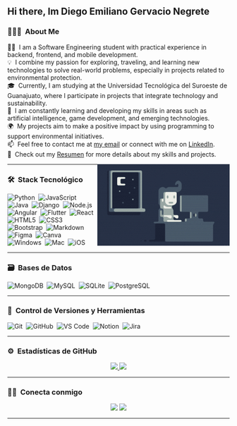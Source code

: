 ## Hi there, Im Diego Emiliano Gervacio Negrete 

### 👨🏻‍💻 &nbsp;About Me

👨‍💻 &nbsp;I am a Software Engineering student with practical experience in backend, frontend, and mobile development.  
💡 &nbsp;I combine my passion for exploring, traveling, and learning new technologies to solve real-world problems, especially in projects related to environmental protection.  
🎓 &nbsp;Currently, I am studying at the Universidad Tecnológica del Suroeste de Guanajuato, where I participate in projects that integrate technology and sustainability.  
🌱 &nbsp;I am constantly learning and developing my skills in areas such as artificial intelligence, game development, and emerging technologies.  
🌍 &nbsp;My projects aim to make a positive impact by using programming to support environmental initiatives.  
📫 &nbsp;Feel free to contact me at [my email](mailto:diegogemiliano@gmail.com) or connect with me on [LinkedIn](https://www.linkedin.com/in/diego-emiliano-gervacio-negrete-b9890b332/).  
📄 &nbsp;Check out my [Resumen](link-to-cv) for more details about my skills and projects.



<img alt="Night Coding" src="https://raw.githubusercontent.com/AVS1508/AVS1508/master/assets/Night-Coding.gif" align="right"/>

---

### 🛠 &nbsp;Stack Tecnológico

![Python](https://img.shields.io/badge/python-3670A0?style=for-the-badge&logo=python&logoColor=ffdd54)&nbsp;
![JavaScript](https://img.shields.io/badge/javascript-%23323330.svg?style=for-the-badge&logo=javascript&logoColor=%23F7DF1E)&nbsp;
![Java](https://img.shields.io/badge/java-%23ED8B00.svg?style=for-the-badge&logo=java&logoColor=white)&nbsp;
![Django](https://img.shields.io/badge/django-%23092E20.svg?style=for-the-badge&logo=django&logoColor=white)&nbsp;
![Node.js](https://img.shields.io/badge/node.js-%2343853D.svg?style=for-the-badge&logo=node.js&logoColor=white)&nbsp;
![Angular](https://img.shields.io/badge/angular-%23DD0031.svg?style=for-the-badge&logo=angular&logoColor=white)&nbsp;
![Flutter](https://img.shields.io/badge/flutter-%2302569B.svg?style=for-the-badge&logo=flutter&logoColor=white)&nbsp;
![React](https://img.shields.io/badge/react-%2320232a.svg?style=for-the-badge&logo=react&logoColor=%2361DAFB)&nbsp;
![HTML5](https://img.shields.io/badge/html5-%23E34F26.svg?style=for-the-badge&logo=html5&logoColor=white)&nbsp;
![CSS3](https://img.shields.io/badge/css3-%231572B6.svg?style=for-the-badge&logo=css3&logoColor=white)&nbsp;
![Bootstrap](https://img.shields.io/badge/bootstrap-%23563D7C.svg?style=for-the-badge&logo=bootstrap&logoColor=white)&nbsp;
![Markdown](https://img.shields.io/badge/markdown-%23000000.svg?style=for-the-badge&logo=markdown&logoColor=white)&nbsp;
![Figma](https://img.shields.io/badge/figma-%23F24E1E.svg?style=for-the-badge&logo=figma&logoColor=white)&nbsp;
![Canva](https://img.shields.io/badge/canva-%2300C4CC.svg?style=for-the-badge&logo=canva&logoColor=white)&nbsp;
![Windows](https://img.shields.io/badge/Windows-0078D6?style=for-the-badge&logo=windows&logoColor=white)&nbsp;
![Mac](https://img.shields.io/badge/macOS-000000?style=for-the-badge&logo=apple&logoColor=white)&nbsp;
![iOS](https://img.shields.io/badge/iOS-000000?style=for-the-badge&logo=apple&logoColor=white)&nbsp;

---

### 🗃 &nbsp;Bases de Datos

![MongoDB](https://img.shields.io/badge/mongodb-%2347A248.svg?style=for-the-badge&logo=mongodb&logoColor=white)&nbsp;
![MySQL](https://img.shields.io/badge/mysql-%2300f.svg?style=for-the-badge&logo=mysql&logoColor=white)&nbsp;
![SQLite](https://img.shields.io/badge/sqlite-%2307405e.svg?style=for-the-badge&logo=sqlite&logoColor=white)&nbsp;
![PostgreSQL](https://img.shields.io/badge/postgresql-%23316192.svg?style=for-the-badge&logo=postgresql&logoColor=white)&nbsp;

---

### 🧰 &nbsp;Control de Versiones y Herramientas

![Git](https://img.shields.io/badge/git-%23F05033.svg?style=for-the-badge&logo=git&logoColor=white)&nbsp;
![GitHub](https://img.shields.io/badge/github-%23121011.svg?style=for-the-badge&logo=github&logoColor=white)&nbsp;
![VS Code](https://img.shields.io/badge/Visual%20Studio%20Code-0078d7.svg?style=for-the-badge&logo=visual-studio-code&logoColor=white)&nbsp;
![Notion](https://img.shields.io/badge/notion-%23000000.svg?style=for-the-badge&logo=notion&logoColor=white)&nbsp;
![Jira](https://img.shields.io/badge/jira-%230A0FFF.svg?style=for-the-badge&logo=jira&logoColor=white)&nbsp;

---

### ⚙️ &nbsp;Estadísticas de GitHub

<p align="center">
  <a href="[(https://github.com/e-m-m-i-gnd)]">
    <img height="180em" src="https://github-readme-stats.vercel.app/api?username=e-m-m-i-gnd&show_icons=true&theme=algolia&include_all_commits=true&count_private=true"/>
  </a>
  <a href="[https://github.com/e-m-m-i-gnd]">
    <img height="180em" src="https://github-readme-stats.vercel.app/api/top-langs/?username=e-m-m-i-gnd&layout=compact&langs_count=8&theme=algolia"/>
  </a>
</p>


---

### 🤝🏻 &nbsp;Conecta conmigo

<p align="center">
<a href="https://linkedin.com/in/diego-emiliano-gervacio-negrete-b9890b332/"><img src="https://img.shields.io/badge/-LinkedIn-0077B5?style=flat&logo=Linkedin&logoColor=white"/></a>
<a href="mailto:diegogemiliano@gmail.com"><img src="https://img.shields.io/badge/-Email-D14836?style=flat&logo=Gmail&logoColor=white"/></a>
</p>

---
